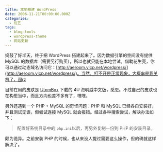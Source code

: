 ```yaml
---
title: 本地搭建 WordPress
date: 2006-11-21T00:00:00.000Z
categories:
  - 玩艺
tags:
  - blog-tools
  - wordpress-theme
  - 网站更新
---
```


捣鼓了好半天，终于把 WordPress 搭建起来了。因为数据引擎的空间没有提供 MySQL 的数据库（需要另行购买），所以也就只能在本地尝试。借助花生壳，你可以通过动态域名访问它：[http://aeroom.vicp.net/wordpress/](http://aeroom.vicp.net/wordpress/)。当然，打不开是正常现象，大概率是我关机了，囧rz

目前在用的皮肤是 [UtomBox](http://utombox.com/) 下载的 4U 海明威中文版，感恩。不过自己的皮肤也在构思当中，而且方向也差不多有了，嘿嘿。

另外还遇到一个 PHP + MySQL 的奇怪问题：PHP 和 MySQL 已经各自安装好，并且测试无误，但尝试连接 MySQL 就会报错。经过各种搜索尝试，解决办法如下：

> 配置好系统目录中的 `php.ini`以后，再另外复制一份到 PHP 的安装目录。

颇为诡异。之前安装 PHP 的时候，也从来没人提过需要这么操作，但的确就这样解决了。
